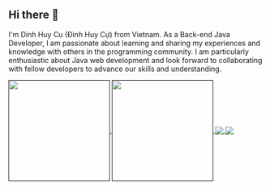 ## Hi there 👋
I'm Dinh Huy Cu (Đinh Huy Cự) from Vietnam. As a Back-end Java Developer, I am passionate about learning and sharing my experiences and knowledge with others in the programming community. I am particularly enthusiastic about Java web development and look forward to collaborating with fellow developers to advance our skills and understanding.

<a href="">
  <img height=200 align="center" src="https://github-readme-stats.vercel.app/api?username=CuDinh03" />
</a>
<a href="">
  <img height=200 align="center" src="https://github-readme-stats.vercel.app/api/top-langs?username=CuDinh03&layout=compact&hide=javascript,html,css,scss&langs_count=8&card_width=320" />
</a>

<a href="https://github.com/CuDinh03/DATN">
  <img align="center" src="https://github-readme-stats.vercel.app/api/pin/?username=CuDinh03&repo=DATN" />
</a>
<a href="https://github.com/CuDinh03/FE_DATN">
  <img align="center" src="https://github-readme-stats.vercel.app/api/pin/?username=CuDinh03&repo=FE_DATN" />
</a>
